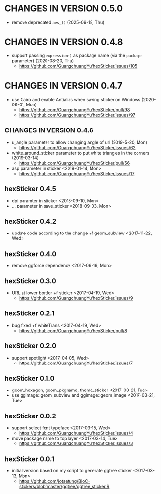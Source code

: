 # CHANGES IN VERSION 0.5.0

+ remove deprecated `aes_()` (2025-09-18, Thu)

# CHANGES IN VERSION 0.4.8

+ support passing `expression()` as package name (via the `package` parameter) (2020-08-20, Thu)
  - <https://github.com/GuangchuangYu/hexSticker/issues/105>

# CHANGES IN VERSION 0.4.7

+ use Cairo and enable Antialias when saving sticker on Windows (2020-06-01, Mon)
  - <https://github.com/GuangchuangYu/hexSticker/pull/98>
  - <https://github.com/GuangchuangYu/hexSticker/issues/97>

CHANGES IN VERSION 0.4.6
------------------------
+ u_angle parameter to allow changing angle of url (2019-5-20, Mon)
  - <https://github.com/GuangchuangYu/hexSticker/issues/62>
+ white_around_sticker parameter to put white triangles in the corners (2019-03-14)
  - <https://github.com/GuangchuangYu/hexSticker/pull/56>
+ asp parameter in sticker <2019-01-14, Mon>
  - <https://github.com/GuangchuangYu/hexSticker/issues/17>

hexSticker 0.4.5
------------------------
 + dpi paramter in sticker <2018-09-10, Mon>
 + ... parameter in save_sticker <2018-09-03, Mon>
 
hexSticker 0.4.2
------------------------
 + update code according to the change +f geom_subview <2017-11-22, Wed>

hexSticker 0.4.0
------------------------
 + remove ggforce dependency <2017-06-19, Mon>

hexSticker 0.3.0
------------------------
 + URL at lower border +f sticker <2017-04-19, Wed>
   - https://github.com/GuangchuangYu/hexSticker/issues/9

hexSticker 0.2.1
------------------------
 + bug fixed +f whiteTrans <2017-04-19, Wed>
   - https://github.com/GuangchuangYu/hexSticker/pull/8

hexSticker 0.2.0
------------------------
 + support spotlight <2017-04-05, Wed>
   - <https://github.com/GuangchuangYu/hexSticker/issues/7>

hexSticker 0.1.0
------------------------
 + geom_hexagon, geom_pkgname, theme_sticker <2017-03-21, Tue>
 + use ggimage::geom_subview and ggimage::geom_image <2017-03-21, Tue>

hexSticker 0.0.2
------------------------
 + support select font typeface <2017-03-15, Wed>
   - https://github.com/GuangchuangYu/hexSticker/issues/4
 + move package name to top layer <2017-03-14, Tue>
   - https://github.com/GuangchuangYu/hexSticker/issues/3

hexSticker 0.0.1
------------------------
 + initial version based on my script to generate ggtree sticker <2017-03-13, Mon>
   - https://github.com/jotsetung/BioC-stickers/blob/master/ggtree/ggtree_sticker.R
